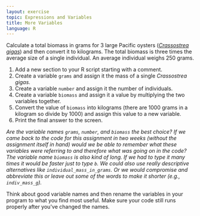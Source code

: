 ```yaml
---
layout: exercise
topic: Expressions and Variables
title: More Variables
language: R
---
```


Calculate a total biomass in grams for 3 large Pacific oysters
([*Crassostrea gigas*](https://en.wikipedia.org/wiki/Pacific_oyster)) and
then convert it to kilograms. The total biomass is three times the average size
of a single individual. An average individual weighs 250 grams.

1. Add a new section to your R script starting with a comment.
2. Create a variable `grams` and assign it the mass of a single
*Crassostrea gigas*.
3. Create a variable `number` and assign it the number of individuals.
4. Create a variable `biomass` and assign it a value by multiplying
the two variables together.
5. Convert the value of `biomass` into kilograms (there are 1000
grams in a kilogram so divide by 1000) and assign this value to a new
variable.
6. Print the final answer to the screen.

*Are the variable names `grams`, `number`, and `biomass` the best
choice? If we came back to the code for this assignment in two weeks
(without the assignment itself in hand) would we be able to remember
what these variables were referring to and therefore what was going on
in the code? The variable name `biomass` is also kind of long. If we
had to type it many times it would be faster just to type `b`. We
could also use really descriptive alternatives like
`individual_mass_in_grams`. Or we would compromise and abbreviate
this or leave out some of the words to make it shorter (e.g.,
`indiv_mass_g`).*

Think about good variable names and then rename the variables in your program to
what you find most useful. Make sure your code still runs properly after you've
changed the names.
